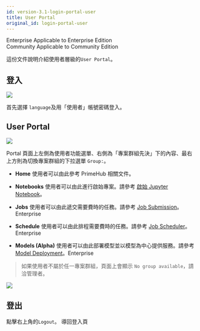 ```yaml
---
id: version-3.1-login-portal-user
title: User Portal
original_id: login-portal-user
---
```

<div class="label-sect">
  <div class="ee-only tooltip">Enterprise
    <span class="tooltiptext">Applicable to Enterprise Edition</span>
  </div>
  <div class="ce-only tooltip">Community
    <span class="tooltiptext">Applicable to Community Edition</span>
  </div>
</div>

這份文件說明介紹使用者層級的`User Portal`。

## 登入

![](assets/login_1.png)

首先選擇 `language`及用「使用者」帳號密碼登入。

## User Portal

![](assets/v31-landing-user.png)

Portal 頁面上左側為使用者功能選單、右側為「專案群組先決」下的內容、最右上方則為切換專案群組的下拉選單 `Group:`。

+ **Home** 使用者可以由此參考 PrimeHub 相關文件。

+ **Notebooks**  使用者可以由此進行啟始專案。請參考 [啟始 Jupyter Notebook](launch-project)。

+ **Jobs** 使用者可以由此遞交需要費時的任務。請參考 [Job Submission](../job-submission-cht)。<span class="ee-only">Enterprise</span>

+ **Schedule** 使用者可以由此排程需要費時的任務。請參考 [Job Scheduler](../job-scheduling-feature-cht)。<span class="ee-only">Enterprise</span>

+ **Models (Alpha)** 使用者可以由此部署模型並以模型為中心提供服務。請參考 [Model Deployment](../model-deployment-feature)。<span class="ee-only">Enterprise</span>

>如果使用者不屬於任一專案群組，頁面上會顯示 `No group available`，請洽管理者。

![](assets/v3-landing-user-no-group.png)

## 登出

點擊右上角的`Logout`。 導回登入頁
